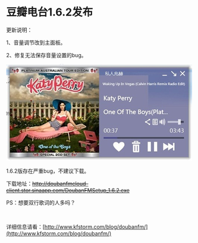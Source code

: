 # 豆瓣电台1.6.2发布

更新说明：

1、音量调节改到主面板。

2、修复无法保存音量设置的bug。

[<img style="background-image: none; border-bottom: 0px; border-left: 0px; padding-left: 0px; padding-right: 0px; display: inline; border-top: 0px; border-right: 0px; padding-top: 0px" title="image25" border="0" alt="image25" src="/attachment/up/blog/images/1.6.2_149B2/image25_thumb.jpg" width="500" height="260" />](/attachment/up/blog/images/1.6.2_149B2/image25.jpg)

1.6.2版存在严重bug，不建议下载。

下载地址：<strike>http://doubanfmcloud-client.stor.sinaapp.com/DoubanFMSetup_1.6.2.exe</strike>

PS：想要双行歌词的人多吗？

&#160;

详细信息请看：[http://www.kfstorm.com/blog/doubanfm/](http://www.kfstorm.com/blog/doubanfm/)
